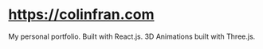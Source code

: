 # https://colinfran.com 


My personal portfolio. Built with React.js. 3D Animations built with Three.js.
